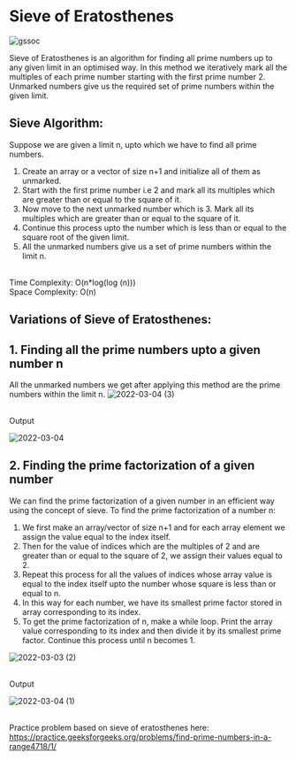 # Sieve of Eratosthenes
![gssoc](https://user-images.githubusercontent.com/95519167/156644642-9359f3d3-d87c-41c1-b400-be97ed386829.jpg)

Sieve of Eratosthenes is an algorithm for finding all prime numbers up to any given limit in an optimised way.
In this method we iteratively mark all the multiples of each prime number starting with the first prime number 2. Unmarked numbers give us the required set of prime numbers within the given limit.
## Sieve Algorithm:
Suppose we are given a limit n, upto which we have to find all prime numbers.
1. Create an array or a vector of size n+1 and initialize all of them as unmarked.
2. Start with the first prime number i.e 2 and mark all its multiples which are greater than or equal to the square of it.
3. Now move to the next unmarked number which is 3. Mark all its multiples which are greater than or equal to the square of it.
4. Continue this process upto the number which is less than or equal to the square root of the given limit.
5. All the unmarked numbers give us a set of prime numbers within the limit n.

<br />Time Complexity: O(n*log(log (n)))
<br />Space Complexity: O(n)
## Variations of Sieve of Eratosthenes:
## 1. Finding all the prime numbers upto a given number n
All the unmarked numbers we get after applying this method are the prime numbers within the limit n.
![2022-03-04 (3)](https://user-images.githubusercontent.com/95519167/156646277-931f117d-d263-4467-bdf7-1bfcbfc12e9a.png)

<br />Output

![2022-03-04](https://user-images.githubusercontent.com/95519167/156646807-2d425070-f2ad-4374-a0e5-c02e57cf02af.png)
<br />
## 2. Finding the prime factorization of a given number
We can find the prime factorization of a given number in an efficient way using the concept of sieve.
To find the prime factorization of a number n:
1. We first make an array/vector of size n+1 and for each array element we assign the value equal to the index itself. 
2. Then for the value of indices which are the multiples of 2 and are greater than or equal to the square of 2, we assign their values equal to 2.
3. Repeat this process for all the values of indices whose array value is equal to the index itself upto the number whose square is less than or equal to n.
4. In this way for each number, we have its smallest prime factor stored in array corresponding to its index. 
5. To get the prime factorization of n, make a while loop. Print the array value corresponding to its index and then divide it by its smallest prime factor. Continue this process until n becomes 1.

![2022-03-03 (2)](https://user-images.githubusercontent.com/95519167/156647452-24abf9db-08eb-4bc5-ac25-a67e3408103a.png)

<br />Output

![2022-03-04 (1)](https://user-images.githubusercontent.com/95519167/156647717-e70ff237-cac7-4d29-b295-8bc1f31cb264.png)

<br />Practice problem based on sieve of eratosthenes here:
https://practice.geeksforgeeks.org/problems/find-prime-numbers-in-a-range4718/1/

